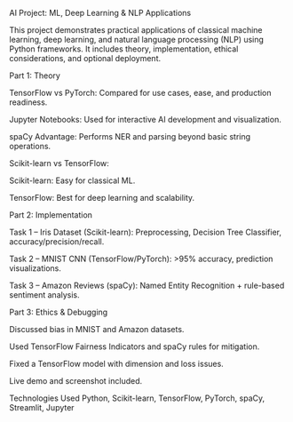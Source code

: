 
AI Project: ML, Deep Learning & NLP Applications

This project demonstrates practical applications of classical machine learning, deep learning, and natural language processing (NLP) using Python frameworks. 
It includes theory, implementation, ethical considerations, and optional deployment.



Part 1: Theory 

TensorFlow vs PyTorch: Compared for use cases, ease, and production readiness.

Jupyter Notebooks: Used for interactive AI development and visualization.

spaCy Advantage: Performs NER and parsing beyond basic string operations.

Scikit-learn vs TensorFlow:

Scikit-learn: Easy for classical ML.

TensorFlow: Best for deep learning and scalability.



Part 2: Implementation 

Task 1 – Iris Dataset (Scikit-learn): Preprocessing, Decision Tree Classifier, accuracy/precision/recall.

Task 2 – MNIST CNN (TensorFlow/PyTorch): >95% accuracy, prediction visualizations.

Task 3 – Amazon Reviews (spaCy): Named Entity Recognition + rule-based sentiment analysis.


Part 3: Ethics & Debugging 

Discussed bias in MNIST and Amazon datasets.

Used TensorFlow Fairness Indicators and spaCy rules for mitigation.

Fixed a TensorFlow model with dimension and loss issues.


Live demo and screenshot included.


Technologies Used
Python, Scikit-learn, TensorFlow, PyTorch, spaCy, Streamlit, Jupyter


